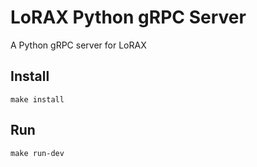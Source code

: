 # LoRAX Python gRPC Server

A Python gRPC server for LoRAX

## Install

```shell
make install
```

## Run

```shell
make run-dev
```